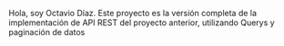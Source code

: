 Hola, soy Octavio Díaz. Este proyecto es la versión completa de la implementación de API REST del proyecto anterior, utilizando Querys y paginación de datos
